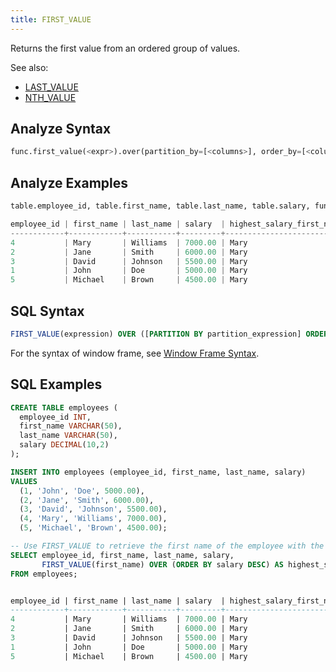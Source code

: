 ```yaml
---
title: FIRST_VALUE
---
```


Returns the first value from an ordered group of values.

See also:

- [LAST_VALUE](../last-value)
- [NTH_VALUE](../nth-value)

## Analyze Syntax

```python
func.first_value(<expr>).over(partition_by=[<columns>], order_by=[<columns>])
```

## Analyze Examples
```python
table.employee_id, table.first_name, table.last_name, table.salary, func.first_value(table.first_name).over(order_by=table.salary.desc()).alias('highest_salary_first_name')

employee_id | first_name | last_name | salary  | highest_salary_first_name
------------+------------+-----------+---------+--------------------------
4           | Mary       | Williams  | 7000.00 | Mary
2           | Jane       | Smith     | 6000.00 | Mary
3           | David      | Johnson   | 5500.00 | Mary
1           | John       | Doe       | 5000.00 | Mary
5           | Michael    | Brown     | 4500.00 | Mary
```

## SQL Syntax

```sql
FIRST_VALUE(expression) OVER ([PARTITION BY partition_expression] ORDER BY order_expression [window_frame])
```

For the syntax of window frame, see [Window Frame Syntax](index#window-frame-syntax).

## SQL Examples

```sql
CREATE TABLE employees (
  employee_id INT,
  first_name VARCHAR(50),
  last_name VARCHAR(50),
  salary DECIMAL(10,2)
);

INSERT INTO employees (employee_id, first_name, last_name, salary)
VALUES
  (1, 'John', 'Doe', 5000.00),
  (2, 'Jane', 'Smith', 6000.00),
  (3, 'David', 'Johnson', 5500.00),
  (4, 'Mary', 'Williams', 7000.00),
  (5, 'Michael', 'Brown', 4500.00);

-- Use FIRST_VALUE to retrieve the first name of the employee with the highest salary
SELECT employee_id, first_name, last_name, salary,
       FIRST_VALUE(first_name) OVER (ORDER BY salary DESC) AS highest_salary_first_name
FROM employees;


employee_id | first_name | last_name | salary  | highest_salary_first_name
------------+------------+-----------+---------+--------------------------
4           | Mary       | Williams  | 7000.00 | Mary
2           | Jane       | Smith     | 6000.00 | Mary
3           | David      | Johnson   | 5500.00 | Mary
1           | John       | Doe       | 5000.00 | Mary
5           | Michael    | Brown     | 4500.00 | Mary
```